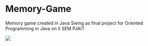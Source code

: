 # Memory-Game
Memory game created in Java Swing as final project for Oriented Programming in Java on II SEM PJAIT

![](images/filename%20memory1.png)
